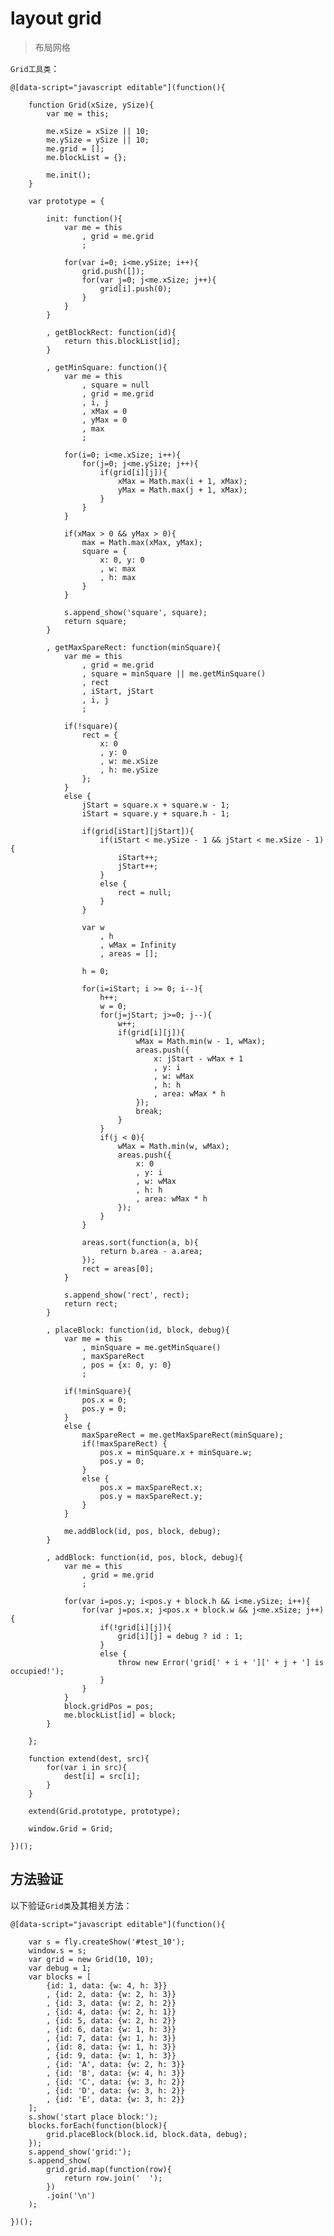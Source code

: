 # layout grid

> 布局网格

<script src="http://258i.com/static/bower_components/snippets/js/mp/fly.js"></script>
<style type="text/css">
@import "http://258i.com/static/bower_components/snippets/css/mp/style.css";
.test-graph {
    height: 400px;
}
.test-graph svg {
    width: 100%;
    height: 100%;
}
</style>




`Grid工具类`：


    @[data-script="javascript editable"](function(){

        function Grid(xSize, ySize){
            var me = this;

            me.xSize = xSize || 10;
            me.ySize = ySize || 10;
            me.grid = [];
            me.blockList = {};

            me.init();
        }

        var prototype = {

            init: function(){
                var me = this
                    , grid = me.grid
                    ; 

                for(var i=0; i<me.ySize; i++){
                    grid.push([]);
                    for(var j=0; j<me.xSize; j++){
                        grid[i].push(0);
                    }
                }
            }

            , getBlockRect: function(id){
                return this.blockList[id];
            }

            , getMinSquare: function(){
                var me = this
                    , square = null
                    , grid = me.grid
                    , i, j
                    , xMax = 0
                    , yMax = 0
                    , max
                    ;
                
                for(i=0; i<me.xSize; i++){
                    for(j=0; j<me.ySize; j++){
                        if(grid[i][j]){
                            xMax = Math.max(i + 1, xMax);
                            yMax = Math.max(j + 1, xMax);
                        }
                    }
                } 

                if(xMax > 0 && yMax > 0){
                    max = Math.max(xMax, yMax);
                    square = {
                        x: 0, y: 0
                        , w: max
                        , h: max
                    }
                }

                s.append_show('square', square);
                return square;
            }

            , getMaxSpareRect: function(minSquare){
                var me = this
                    , grid = me.grid
                    , square = minSquare || me.getMinSquare()
                    , rect
                    , iStart, jStart
                    , i, j
                    ; 
               
                if(!square){
                    rect = {
                        x: 0 
                        , y: 0
                        , w: me.xSize
                        , h: me.ySize
                    };
                } 
                else {
                    jStart = square.x + square.w - 1;
                    iStart = square.y + square.h - 1;

                    if(grid[iStart][jStart]){
                        if(iStart < me.ySize - 1 && jStart < me.xSize - 1){
                            iStart++;
                            jStart++;
                        }
                        else {
                            rect = null;
                        }
                    }

                    var w
                        , h
                        , wMax = Infinity
                        , areas = [];
                   
                    h = 0;

                    for(i=iStart; i >= 0; i--){
                        h++;
                        w = 0;
                        for(j=jStart; j>=0; j--){
                            w++; 
                            if(grid[i][j]){
                                wMax = Math.min(w - 1, wMax);
                                areas.push({
                                    x: jStart - wMax + 1 
                                    , y: i 
                                    , w: wMax
                                    , h: h
                                    , area: wMax * h  
                                });
                                break;
                            }
                        }
                        if(j < 0){
                            wMax = Math.min(w, wMax);
                            areas.push({
                                x: 0
                                , y: i 
                                , w: wMax
                                , h: h
                                , area: wMax * h  
                            });
                        }
                    }

                    areas.sort(function(a, b){
                        return b.area - a.area;
                    });
                    rect = areas[0];
                }
                
                s.append_show('rect', rect);
                return rect;
            }

            , placeBlock: function(id, block, debug){
                var me = this
                    , minSquare = me.getMinSquare()
                    , maxSpareRect
                    , pos = {x: 0, y: 0}
                    ;

                if(!minSquare){
                    pos.x = 0;
                    pos.y = 0;
                }
                else {
                    maxSpareRect = me.getMaxSpareRect(minSquare);
                    if(!maxSpareRect) {
                        pos.x = minSquare.x + minSquare.w;
                        pos.y = 0;
                    }
                    else {
                        pos.x = maxSpareRect.x;
                        pos.y = maxSpareRect.y;
                    }
                }
                
                me.addBlock(id, pos, block, debug); 
            } 

            , addBlock: function(id, pos, block, debug){
                var me = this
                    , grid = me.grid
                    ;

                for(var i=pos.y; i<pos.y + block.h && i<me.ySize; i++){
                    for(var j=pos.x; j<pos.x + block.w && j<me.xSize; j++){
                        if(!grid[i][j]){
                            grid[i][j] = debug ? id : 1;
                        }
                        else {
                            throw new Error('grid[' + i + '][' + j + '] is occupied!');
                        }
                    }
                }     
                block.gridPos = pos;
                me.blockList[id] = block; 
            }

        };

        function extend(dest, src){
            for(var i in src){
                dest[i] = src[i];
            }
        }

        extend(Grid.prototype, prototype);

        window.Grid = Grid;
    
    })();




## 方法验证 

以下验证`Grid类`及其相关方法：

<div id="test_10" class="test">
<div class="test-console"></div>
<div class="test-container">

    @[data-script="javascript editable"](function(){

        var s = fly.createShow('#test_10');
        window.s = s;
        var grid = new Grid(10, 10);
        var debug = 1;
        var blocks = [
            {id: 1, data: {w: 4, h: 3}}
            , {id: 2, data: {w: 2, h: 3}}
            , {id: 3, data: {w: 2, h: 2}}
            , {id: 4, data: {w: 2, h: 1}}
            , {id: 5, data: {w: 2, h: 2}}
            , {id: 6, data: {w: 1, h: 3}}
            , {id: 7, data: {w: 1, h: 3}}
            , {id: 8, data: {w: 1, h: 3}}
            , {id: 9, data: {w: 1, h: 3}}
            , {id: 'A', data: {w: 2, h: 3}}
            , {id: 'B', data: {w: 4, h: 3}}
            , {id: 'C', data: {w: 3, h: 2}}
            , {id: 'D', data: {w: 3, h: 2}}
            , {id: 'E', data: {w: 3, h: 2}}
        ];
        s.show('start place block:');
        blocks.forEach(function(block){
            grid.placeBlock(block.id, block.data, debug);
        });
        s.append_show('grid:');
        s.append_show(
            grid.grid.map(function(row){
                return row.join('  ');
            })
            .join('\n')
        );

    })();

</div>
<div class="test-panel">
</div>
</div>

